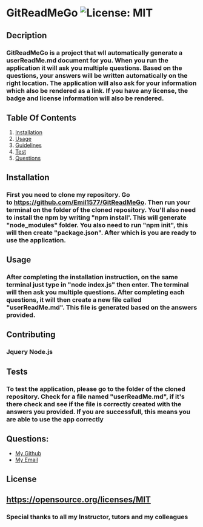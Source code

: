 # GitReadMeGo    ![License: MIT](https://img.shields.io/badge/License-MIT-yellow.svg)

## Decription
### GitReadMeGo is a project that wll automatically generate a userReadMe.md document for you. When you run the application it will ask you multiple questions. Based on the questions, your answers will be written automatically on the right location. The application will also ask for your information which also be rendered as a link. If you have any license, the badge and license information will also be rendered.
###
###

## Table Of Contents            
1. [Installation](#installation)
2. [Usage](#usage)
3. [Guidelines](#contributing)
4. [Test](#tests)
5. [Questions](#questions)

## Installation
### First you need to clone my repository. Go to https://github.com/Emil1577/GitReadMeGo. Then run your terminal on the folder of the cloned repository. You'll also need to install the npm by writing "npm install'. This will generate "node_modules" folder. You also need to run "npm init", this will then create "package.json". After which is you are ready to use the application.
            
## Usage
### After completing the installation instruction, on the same terminal just type in "node index.js" then enter. The terminal will then ask you multiple questions. After completing each questions, it will then create a new file called "userReadMe.md". This file is generated based on the answers provided.


## Contributing
### Jquery Node.js

## Tests
### To test the application, please go to the folder of the cloned repository. Check for a file named "userReadMe.md", if it's there check and see if the file is correctly created with the answers you provided. If you are successfull, this means you are able to use the app correctly
     
## Questions:
            
* [My Github](https://github.com/emil1577)
* [My Email](mailto:emilronquillo@gmail.com)

## License
## https://opensource.org/licenses/MIT

            
### Special thanks to all my Instructor, tutors and my colleagues